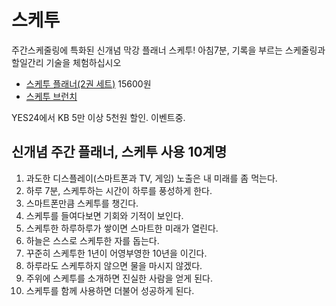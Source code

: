 # 스케투

주간스케줄링에 특화된 신개념 막강 플래너 스케투! 아침7분, 기록을 부르는 스케줄링과 할일간리 기술을 체험하십시오

- [스케투 플래너(2권 세트)](http://www.yes24.com/24/goods/34536262?scode=032&OzSrank=1) 15600원
- [스케투 브런치](https://brunch.co.kr/@hiwriting/96)


YES24에서 KB 5만 이상 5천원 할인. 이벤트중.


## 신개념 주간 플래너, 스케투 사용 10계명

1. 과도한 디스플레이(스마트폰과 TV, 게임) 노출은 내 미래를 좀 먹는다.
2. 하루 7분, 스케투하는 시간이 하루를 풍성하게 한다. 
3. 스마트폰만큼 스케투를 챙긴다.
4. 스케투를 들여다보면 기회와 기적이 보인다. 
5. 스케투한 하루하루가 쌓이면 스마트한 미래가 열린다. 
6. 하늘은 스스로 스케투한 자를 돕는다.
7. 꾸준히 스케투한 1년이 어영부영한 10년을 이긴다. 
8. 하루라도 스케투하지 않으면 물을 마시지 않겠다.
9. 주위에 스케투를 소개하면 진실한 사람을 얻게 된다.
10. 스케투를 함께 사용하면 더불어 성공하게 된다.

